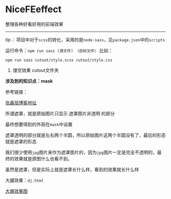 # NiceFEeffect
整理各种好看好用的前端效果
***
*tip：*
项目中对于`scss`的转化，采用的是`node-sass`，见`package.json`中的`scripts`

运行命令：`npm run sass (源文件) （目标文件）` 比如：

`npm run sass cutout/style.scss cutout/style.css`

1. 镂空效果 cutout文件夹

**涉及到的知识点：mask**

参考链接：

[张鑫旭博客地址](https://www.zhangxinxu.com/wordpress/2017/11/css-css3-mask-masks/ "CSS遮罩CSS3 mask/masks详细介绍")

所谓遮罩，就是原始图片只显示 遮罩图片非透明 的部分

最终想要得到的外观在`mask`中设置

遮罩透明的部分就是左右两个半圆，所以原始图片这两个半圆没有了，最后的形态就是遮罩的形态

我们很少使用`jpg`图片来作为遮罩图片的，因为`jpg`图片一定是完全不透明的，最终的效果就是原图什么也看不到。

虽然是遮罩，但是实际上就是遮罩长什么样，看到的效果就长什么样

大疆效果：`dj.html`

[大疆效果图](https://codepen.io/HelKyle/pen/ePyENP/ "大疆效果图")